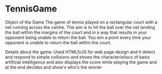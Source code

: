 
# TennisGame

Object of the Game
The game of tennis played on a rectangular court with a net running across the centre. The aim is to hit the ball over the net landing the ball within the margins of the court and in a way that results in your opponent being unable to return the ball. You win a point every time your opponent is unable to return the ball within the court.

Details about the game:
Used HTML5/JS for web page design and it detect and respond to simple collisions and  shows the characteristiscs of basic artificial intelligence and also displays the score while playing the game and at the end decides and show's who's the winner
